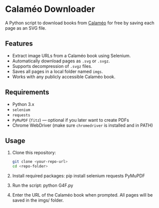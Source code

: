 # Calaméo Downloader

A Python script to download books from [Calaméo](https://www.calameo.com/) for free by saving each page as an SVG file.

## Features

- Extract image URLs from a Calaméo book using Selenium.
- Automatically download pages as `.svg` or `.svgz`.
- Supports decompression of `.svgz` files.
- Saves all pages in a local folder named `imgs`.
- Works with any publicly accessible Calaméo book.

## Requirements

- Python 3.x
- `selenium`
- `requests`
- `PyMuPDF` (`fitz`) — optional if you later want to create PDFs
- Chrome WebDriver (make sure `chromedriver` is installed and in PATH)

## Usage

1. Clone this repository:
   ```bash
   git clone <your-repo-url>
   cd <repo-folder>

2. Install required packages:
   pip install selenium requests PyMuPDF

3. Run the script:
   python G4F.py

4. Enter the URL of the Calaméo book when prompted.
All pages will be saved in the imgs/ folder.
   